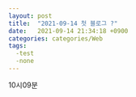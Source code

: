 ```yaml
---
layout: post
title:  "2021-09-14 첫 블로그 ?"
date:   2021-09-14 21:34:18 +0900
categories: categories/Web
tags:
  -test
  -none
---
```




10시09분
